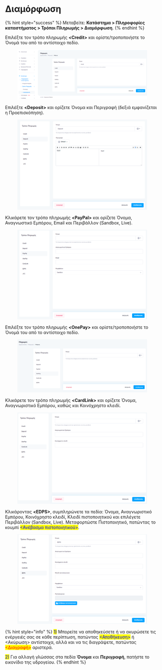 # Διαμόρφωση

{% hint style="success" %}
Μεταβείτε: **Κατάστημα > Πληροφορίες καταστήματος > Τρόποι Πληρωμής > Διαμόρφωση**.
{% endhint %}

Επιλέξτε τον τρόπο πληρωμής **\<Credit>** και ορίστε/τροποποιήστε το Όνομά του από το αντίστοιχο πεδίο.&#x20;

<figure><img src="../../../.gitbook/assets/ScreenHunter 71 (1).png" alt=""><figcaption></figcaption></figure>



Επιλέξτε **\<Deposit>** και ορίζετε Όνομα και Περιγραφή (δεξιά εμφανίζεται η Προεπισκόπηση).

<figure><img src="../../../.gitbook/assets/ScreenHunter 617.png" alt=""><figcaption></figcaption></figure>



Κλικάρετε τον τρόπο πληρωμής **\<PayPal>** και ορίζετε Όνομα, Αναγνωστικό Εμπόρου, Email και Περιβάλλον (Sandbox, Live).&#x20;

<figure><img src="../../../.gitbook/assets/ScreenHunter 618.png" alt=""><figcaption></figcaption></figure>



Επιλέξτε τον τρόπο πληρωμής **\<OnePay>** και ορίστε/τροποποιήστε το Όνομά του από το αντίστοιχο πεδίο.&#x20;

<figure><img src="../../../.gitbook/assets/ScreenHunter 74 (1).png" alt=""><figcaption></figcaption></figure>



Κλικάρετε τον τρόπο πληρωμής **\<CardLink>** και ορίζετε Όνομα, Αναγνωριστικό Εμπόρου, καθώς και Κοινόχρηστο κλειδί.&#x20;

<figure><img src="../../../.gitbook/assets/ScreenHunter 619.png" alt=""><figcaption></figcaption></figure>



Κλικάροντας **\<EDPS>**, συμπληρώνετε τα πεδία: Όνομα, Αναγνωριστικό Εμπόρου, Κοινόχρηστο κλειδί, Κλειδί πιστοποιητικού και επιλέγετε Περιβάλλον (Sandbox, Live). Μεταφορτώστε Πιστοποιητικό, πατώντας το κουμπί <mark style="color:blue;"><Ανέβασμα πιστοποιητικού></mark>.&#x20;

<figure><img src="../../../.gitbook/assets/ScreenHunter 620.png" alt=""><figcaption></figcaption></figure>



{% hint style="info" %}
<mark style="color:blue;">1)</mark> Μπορείτε να αποθηκεύσετε ή να ακυρώσετε τις ενέργειές σας σε κάθε περίπτωση, πατώντας <mark style="color:blue;"><Αποθήκευση></mark> ή <Ακύρωση> αντίστοιχα, αλλά και να τις διαγράψετε, πατώντας <mark style="color:red;"><Διαγραφή></mark> αριστερά.

<mark style="color:blue;">2)</mark> Για αλλαγή γλώσσας στα πεδία **Όνομα** και **Περιγραφή**, πατήστε το εικονίδιο της υδρογείου.&#x20;
{% endhint %}
